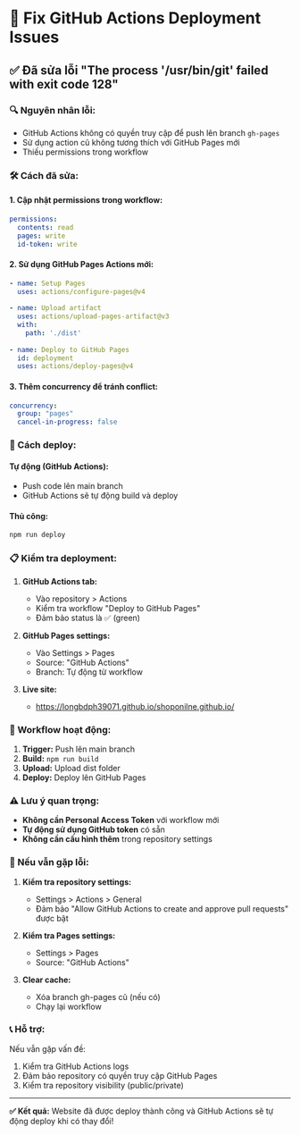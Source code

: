# 🔧 Fix GitHub Actions Deployment Issues

## ✅ Đã sửa lỗi "The process '/usr/bin/git' failed with exit code 128"

### 🔍 Nguyên nhân lỗi:
- GitHub Actions không có quyền truy cập để push lên branch `gh-pages`
- Sử dụng action cũ không tương thích với GitHub Pages mới
- Thiếu permissions trong workflow

### 🛠️ Cách đã sửa:

#### 1. **Cập nhật permissions trong workflow:**
```yaml
permissions:
  contents: read
  pages: write
  id-token: write
```

#### 2. **Sử dụng GitHub Pages Actions mới:**
```yaml
- name: Setup Pages
  uses: actions/configure-pages@v4
  
- name: Upload artifact
  uses: actions/upload-pages-artifact@v3
  with:
    path: './dist'
    
- name: Deploy to GitHub Pages
  id: deployment
  uses: actions/deploy-pages@v4
```

#### 3. **Thêm concurrency để tránh conflict:**
```yaml
concurrency:
  group: "pages"
  cancel-in-progress: false
```

### 🚀 Cách deploy:

#### **Tự động (GitHub Actions):**
- Push code lên main branch
- GitHub Actions sẽ tự động build và deploy

#### **Thủ công:**
```bash
npm run deploy
```

### 📋 Kiểm tra deployment:

1. **GitHub Actions tab:**
   - Vào repository > Actions
   - Kiểm tra workflow "Deploy to GitHub Pages"
   - Đảm bảo status là ✅ (green)

2. **GitHub Pages settings:**
   - Vào Settings > Pages
   - Source: "GitHub Actions"
   - Branch: Tự động từ workflow

3. **Live site:**
   - https://longbdph39071.github.io/shoponilne.github.io/

### 🔄 Workflow hoạt động:

1. **Trigger:** Push lên main branch
2. **Build:** `npm run build`
3. **Upload:** Upload dist folder
4. **Deploy:** Deploy lên GitHub Pages

### ⚠️ Lưu ý quan trọng:

- **Không cần Personal Access Token** với workflow mới
- **Tự động sử dụng GitHub token** có sẵn
- **Không cần cấu hình thêm** trong repository settings

### 🐛 Nếu vẫn gặp lỗi:

1. **Kiểm tra repository settings:**
   - Settings > Actions > General
   - Đảm bảo "Allow GitHub Actions to create and approve pull requests" được bật

2. **Kiểm tra Pages settings:**
   - Settings > Pages
   - Source: "GitHub Actions"

3. **Clear cache:**
   - Xóa branch gh-pages cũ (nếu có)
   - Chạy lại workflow

### 📞 Hỗ trợ:

Nếu vẫn gặp vấn đề:
1. Kiểm tra GitHub Actions logs
2. Đảm bảo repository có quyền truy cập GitHub Pages
3. Kiểm tra repository visibility (public/private)

---

**✅ Kết quả:** Website đã được deploy thành công và GitHub Actions sẽ tự động deploy khi có thay đổi! 
